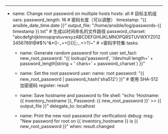 ---
- name: Change root password on multiple hosts
  hosts: all  # 目标主机组
  vars:
    password_length: 16  # 密码长度（可以调整）
    timestamp: "{{ ansible_date_time.date }}"
    output_file: "/home/ansible/log/passwords-{{ timestamp }}.txt"  # 生成以时间命名的文件路径
    password_charset: "abcdefghijklmnopqrstuvwxyzABCDEFGHIJKLMNOPQRSTUVWXYZ0123456789!@#$%^&*()-_=+[]{}|;:,.<>?/~"  # >密码字符集
  tasks:
    - name: Generate random password for root user
      set_fact:
        new_root_password: "{{ lookup('password', '/dev/null length=' + password_length|string + ' chars=' + password_charset ) }}"

    - name: Set the root password
      user:
        name: root
        password: "{{ new_root_password | password_hash('sha512') }}"  # 使用 SHA-512 加密密码
      register: result

    - name: Save hostname and password to file
      shell: "echo 'Hostname: {{ inventory_hostname }}, Password: {{ new_root_password }}' >> {{ output_file }}"
      delegate_to: localhost

    - name: Print the new root password (for verification)
      debug:
        msg: "New password for root on {{ inventory_hostname }} is {{ new_root_password }}"
      when: result.changed
